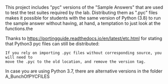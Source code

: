 This project includes "pyc" versions of the "Sample Answers" that are used to
test the test suites required by the lab. Distributing them as ".pyc" files
makes it possible for students with the same version of Python (3.8) to run the
sample answer without having, at hand, a temptation to just look at the functions.the

Thanks to https://portingguide.readthedocs.io/en/latest/etc.html for stating that
Python3 pyc files can still be distributed:

    If you rely on importing .pyc files without corresponding source, you will need to
    move the .pyc to the old location, and remove the version tag.

In case you are using Python 3.7, there are alternative versions in the folder A_BunchOfPYCFILES
